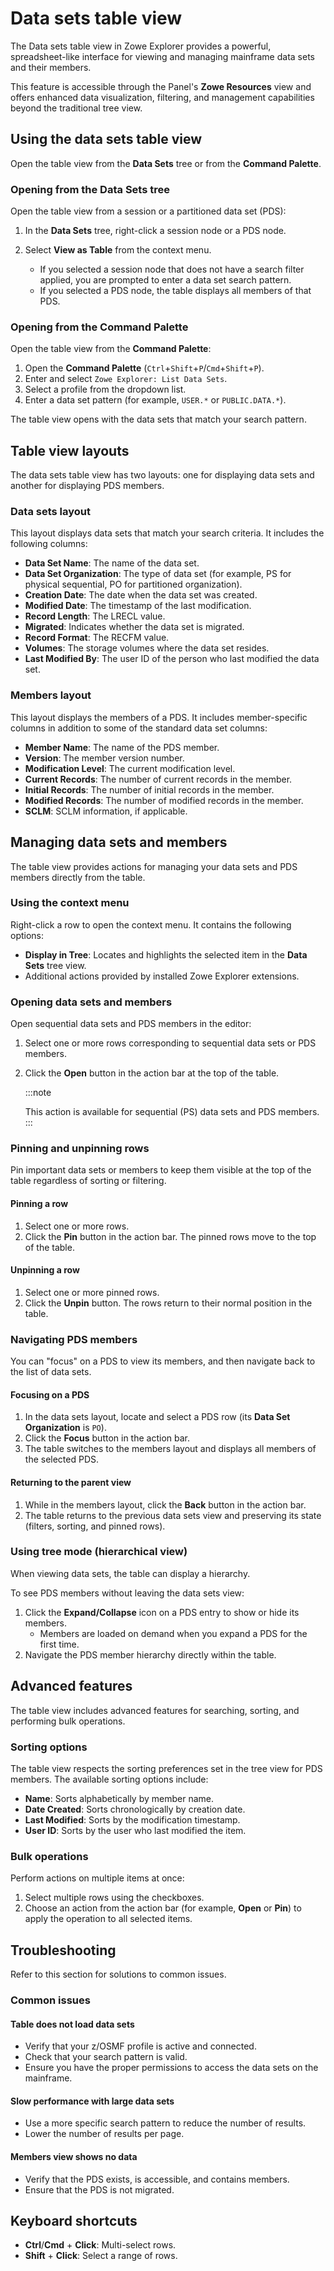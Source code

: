 # Data sets table view

The Data sets table view in Zowe Explorer provides a powerful, spreadsheet-like interface for viewing and managing mainframe data sets and their members. 

This feature is accessible through the Panel's **Zowe Resources** view and offers enhanced data visualization, filtering, and management capabilities beyond the traditional tree view.

## Using the data sets table view

Open the table view from the **Data Sets** tree or from the **Command Palette**.

### Opening from the Data Sets tree

Open the table view from a session or a partitioned data set (PDS):

1.  In the **Data Sets** tree, right-click a session node or a PDS node.
2.  Select **View as Table** from the context menu.

    - If you selected a session node that does not have a search filter applied, you are prompted to enter a data set search pattern.
    - If you selected a PDS node, the table displays all members of that PDS.

### Opening from the Command Palette

Open the table view from the **Command Palette**:

1.  Open the **Command Palette** (`Ctrl`+`Shift`+`P`/`Cmd`+`Shift`+`P`).
2.  Enter and select `Zowe Explorer: List Data Sets`.
3.  Select a profile from the dropdown list.
4.  Enter a data set pattern (for example, `USER.*` or `PUBLIC.DATA.*`).

The table view opens with the data sets that match your search pattern.

## Table view layouts

The data sets table view has two layouts: one for displaying data sets and another for displaying PDS members.

### Data sets layout

This layout displays data sets that match your search criteria. It includes the following columns:

- **Data Set Name**: The name of the data set.
- **Data Set Organization**: The type of data set (for example, PS for physical sequential, PO for partitioned organization).
- **Creation Date**: The date when the data set was created.
- **Modified Date**: The timestamp of the last modification.
- **Record Length**: The LRECL value.
- **Migrated**: Indicates whether the data set is migrated.
- **Record Format**: The RECFM value.
- **Volumes**: The storage volumes where the data set resides.
- **Last Modified By**: The user ID of the person who last modified the data set.

### Members layout

This layout displays the members of a PDS. It includes member-specific columns in addition to some of the standard data set columns:

- **Member Name**: The name of the PDS member.
- **Version**: The member version number.
- **Modification Level**: The current modification level.
- **Current Records**: The number of current records in the member.
- **Initial Records**: The number of initial records in the member.
- **Modified Records**: The number of modified records in the member.
- **SCLM**: SCLM information, if applicable.

## Managing data sets and members

The table view provides actions for managing your data sets and PDS members directly from the table.

### Using the context menu

Right-click a row to open the context menu. It contains the following options:

- **Display in Tree**: Locates and highlights the selected item in the **Data Sets** tree view.
- Additional actions provided by installed Zowe Explorer extensions.

### Opening data sets and members

Open sequential data sets and PDS members in the editor:

1.  Select one or more rows corresponding to sequential data sets or PDS members.
2.  Click the **Open** button in the action bar at the top of the table.

    :::note

    This action is available for sequential (PS) data sets and PDS members.
    :::

### Pinning and unpinning rows

Pin important data sets or members to keep them visible at the top of the table regardless of sorting or filtering.

#### Pinning a row

  1.  Select one or more rows.
  2.  Click the **Pin** button in the action bar. The pinned rows move to the top of the table.

#### Unpinning a row
  1.  Select one or more pinned rows.
  2.  Click the **Unpin** button. The rows return to their normal position in the table.

### Navigating PDS members

You can "focus" on a PDS to view its members, and then navigate back to the list of data sets.

#### Focusing on a PDS

  1.  In the data sets layout, locate and select a PDS row (its **Data Set Organization** is `PO`).
  2.  Click the **Focus** button in the action bar.
  3.  The table switches to the members layout and displays all members of the selected PDS.

#### Returning to the parent view
  1.  While in the members layout, click the **Back** button in the action bar.
  2.  The table returns to the previous data sets view and preserving its state (filters, sorting, and pinned rows).

### Using tree mode (hierarchical view)

When viewing data sets, the table can display a hierarchy.

To see PDS members without leaving the data sets view:

1. Click the **Expand/Collapse** icon on a PDS entry to show or hide its members.
    - Members are loaded on demand when you expand a PDS for the first time.
2. Navigate the PDS member hierarchy directly within the table.

## Advanced features

The table view includes advanced features for searching, sorting, and performing bulk operations.

### Sorting options

The table view respects the sorting preferences set in the tree view for PDS members. The available sorting options include:

- **Name**: Sorts alphabetically by member name.
- **Date Created**: Sorts chronologically by creation date.
- **Last Modified**: Sorts by the modification timestamp.
- **User ID**: Sorts by the user who last modified the item.

### Bulk operations

Perform actions on multiple items at once:

1.  Select multiple rows using the checkboxes.
2.  Choose an action from the action bar (for example, **Open** or **Pin**) to apply the operation to all selected items.

## Troubleshooting

Refer to this section for solutions to common issues.

### Common issues

#### Table does not load data sets
  - Verify that your z/OSMF profile is active and connected.
  - Check that your search pattern is valid.
  - Ensure you have the proper permissions to access the data sets on the mainframe.
#### Slow performance with large data sets
  - Use a more specific search pattern to reduce the number of results.
  - Lower the number of results per page.
#### Members view shows no data
  - Verify that the PDS exists, is accessible, and contains members.
  - Ensure that the PDS is not migrated.

## Keyboard shortcuts

- **Ctrl**/**Cmd** + **Click**: Multi-select rows.
- **Shift** + **Click**: Select a range of rows.
